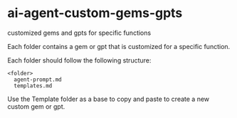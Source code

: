 # ai-agent-custom-gems-gpts
customized gems and gpts for specific functions

Each folder contains a gem or gpt that is customized for a specific function.

Each folder should follow the following structure:

```
<folder>
  agent-prompt.md
  templates.md
```

Use the Template folder as a base to copy and paste to create a new custom gem or gpt.